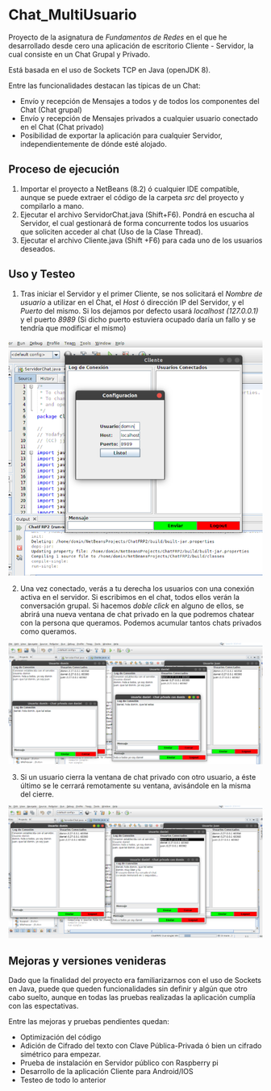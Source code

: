 # Chat_MultiUsuario

Proyecto de la asignatura de *Fundamentos de Redes* en el que he desarrollado desde cero una aplicación de escritorio Cliente - Servidor, la cual consiste en un Chat Grupal y Privado. 

Está basada en el uso de Sockets TCP en Java (openJDK 8).

Entre las funcionalidades destacan las típicas de un Chat:

* Envío y recepción de Mensajes a todos y de todos los componentes del Chat (Chat grupal)
* Envío y recepción de Mensajes privados a cualquier usuario conectado en el Chat (Chat privado)
* Posibilidad de exportar la aplicación para cualquier Servidor, independientemente de dónde esté alojado.

## Proceso de ejecución

1. Importar el proyecto a NetBeans (8.2) ó cualquier IDE compatible, aunque se puede extraer el código de la carpeta *src* del proyecto y compilarlo a mano.
2. Ejecutar el archivo ServidorChat.java (Shift+F6). Pondrá en escucha al Servidor, el cual gestionará de forma concurrente todos los usuarios que soliciten acceder al chat (Uso de la Clase Thread).
3. Ejecutar el archivo Cliente.java (Shift +F6) para cada uno de los usuarios deseados. 

## Uso y Testeo

1. Tras iniciar el Servidor y el primer Cliente, se nos solicitará el *Nombre de usuario* a utilizar en el Chat, el *Host* ó dirección IP del Servidor, y el *Puerto* del mismo. Si los dejamos por defecto usará *localhost (127.0.0.1)* y el puerto *8989* (Si dicho puerto estuviera ocupado daría un fallo y se tendría que modificar el mismo)

![img](capturas/captura1.png)

2. Una vez conectado, verás a tu derecha los usuarios con una conexión activa en el servidor. Si escribimos en el chat, todos ellos verán la conversación grupal. Si hacemos *doble click* en alguno de ellos, se abrirá una nueva ventana de chat privado en la que podremos chatear con la persona que queramos. Podemos acumular tantos chats privados como queramos. 

![img](capturas/captura5.png)

3. Si un usuario cierra la ventana de chat privado con otro usuario, a éste último se le cerrará remotamente su ventana, avisándole en la misma del cierre. 

![img](capturas/captura6.png)


## Mejoras y versiones venideras

Dado que la finalidad del proyecto era familiarizarnos con el uso de Sockets en Java, puede que queden funcionalidades sin definir y algún que otro cabo suelto, aunque en todas las pruebas realizadas la aplicación cumplía con las espectativas.


Entre las mejoras y pruebas pendientes quedan:
* Optimización del código 
* Adición de Cifrado del texto con Clave Pública-Privada ó bien un cifrado simétrico para empezar. 
* Prueba de instalación en Servidor público con Raspberry pi
* Desarrollo de la aplicación Cliente para Android/IOS
* Testeo de todo lo anterior





